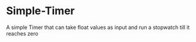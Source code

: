 # Simple-Timer
A simple Timer that can take float values as input and run a stopwatch till it reaches zero
